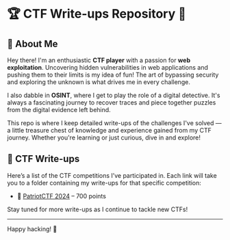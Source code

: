 # 🏆 CTF Write-ups Repository 🧩

## 👋 About Me
Hey there! I'm an enthusiastic **CTF player** with a passion for **web exploitation**. Uncovering hidden vulnerabilities in web applications and pushing them to their limits is my idea of fun! The art of bypassing security and exploring the unknown is what drives me in every challenge.

I also dabble in **OSINT**, where I get to play the role of a digital detective. It's always a fascinating journey to recover traces and piece together puzzles from the digital evidence left behind.

This repo is where I keep detailed write-ups of the challenges I've solved — a little treasure chest of knowledge and experience gained from my CTF journey. Whether you're learning or just curious, dive in and explore!

## 📝 CTF Write-ups
Here’s a list of the CTF competitions I’ve participated in. Each link will take you to a folder containing my write-ups for that specific competition:

- 🏅 [PatriotCTF 2024](./PatriotCTF_2024) – 700 points

Stay tuned for more write-ups as I continue to tackle new CTFs!

---

Happy hacking! 🎯
